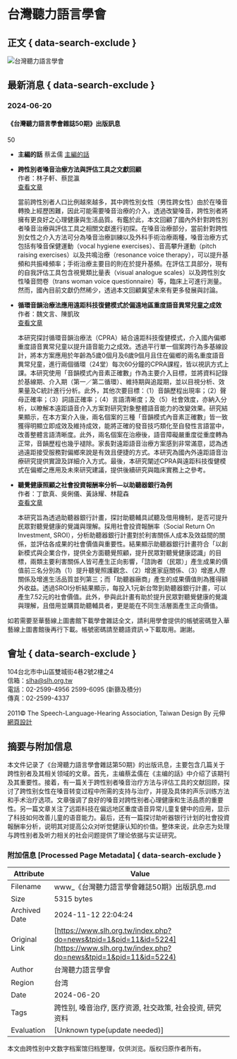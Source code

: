 # 台灣聽力語言學會

## 正文 { data-search-exclude }


![台灣聽力語言學會](images/logo.jpg)

## 最新消息 { data-search-exclude }

### 2024-06-20

#### 《台灣聽力語言學會雜誌50期》出版訊息

50

- **主編的話**  蔡孟儒  [主編的話](https://www.airitilibrary.com/Publication/Information?publicationID=16060059&issueYear=2024&issueID=N202406180010&type=%E6%9C%9F%E5%88%8A&tabName=2)

- **跨性別者嗓音治療方法與評估工具之文獻回顧**  
  作者：林子軒、蔡昆瀛  
  [查看文章](https://www.airitilibrary.com/Article/Detail?DocID=16060059-N202406180010-00002)  

  當前跨性別者人口比例越來越多，其中跨性別女性（男性跨女性）由於在嗓音轉換上經歷困難，因此可能需要嗓音治療的介入，透過改變嗓音，跨性別者將擁有更良好之心理健康與生活品質。有鑑於此，本文回顧了國內外針對跨性別者嗓音治療與評估工具之相關文獻進行初探。在嗓音治療部分，當前針對跨性別女性之介入方法可分為嗓音治療訓練以及外科手術治療兩種，嗓音治療方式包括有嗓音保健運動（vocal hygiene exercises）、音高攀升運動（pitch raising exercises）以及共鳴治療（resonance voice therapy），可以提升基頻和共振峰頻率；手術治療主要目的則在於提升基頻。在評估工具部分，現有的自我評估工具包含視覺類比量表（visual analogue scales）以及跨性別女性嗓音問卷（trans woman voice questionnaire）等，臨床上可進行測量。然而，國內目前文獻仍然稀少，透過本文回顧冀望未來有更多發展與討論。

- **循環音韻治療法應用遠距科技復健模式於偏遠地區重度語音異常兒童之成效**  
  作者：魏文言、陳凱玫  
  [查看文章](https://www.airitilibrary.com/Article/Detail?DocID=16060059-N202406180010-00003)  

  本研究探討循環音韻治療法（CPRA）結合遠距科技復健模式，介入國內偏鄉重度語音異常兒童以提升語音能力之成效。透過平行單一個案跨行為多基線設計，將本方案應用於年齡為5歲0個月及6歲9個月且住在偏鄉的兩名重度語音異常兒童，進行兩個循環（24堂）每次60分鐘的CPRA課程，皆以視訊方式上課。本研究使用「音韻模式內音素正確數」作為主要介入目標，並將資料記錄於基線期、介入期（第一／第二循環）、維持期與追蹤期，並以目視分析、效果量及C統計進行分析。此外，其他次要目標：（1）音韻歷程出現率；（2）聲母正確率；（3）詞語正確率；（4）言語清晰度；及（5）社會效度，亦納入分析，以瞭解本遠距語音介入方案對研究對象整體語音能力的改變效果。研究結果顯示，在本方案介入後，兩名個案的三種「音韻模式內音素正確數」皆一致獲得明顯立即成效及維持成效，能將正確的發音技巧類化至自發性言語當中，改善整體言語清晰度。此外，兩名個案在治療後，語音障礙嚴重度從重度轉為正常，音韻歷程也幾乎褪除。家長對遠距語音治療方案感到非常滿意，認為透過遠距接受服務對偏鄉來說是有效且便捷的方式。本研究為國內外遠距語音治療研究提供實證及詳細介入方式。最後，本研究闡述CPRA與遠距科技復健模式在偏鄉之應用及未來研究建議，提供後續研究與臨床實務上之參考。

- **聽覺健康照顧之社會投資報酬率分析—以助聽器銀行為例**  
  作者：丁歆真、吳俐儀、黃詠耀、林龍森  
  [查看文章](https://www.airitilibrary.com/Article/Detail?DocID=16060059-N202406180010-00004)  

  本研究旨為透過助聽器銀行計畫，探討助聽輔具試聽及借用機制，是否可提升民眾對聽覺健康的覺識與理解。採用社會投資報酬率（Social Return On Investment, SROI），分析助聽器銀行計畫對於利害關係人成本及效益間的關係，並評估各成果的社會價值與重要性。結果顯示助聽器銀行計畫符合「以創新模式與企業合作，提供全方面聽覺照顧，提升民眾對聽覺健康認識」的目標，兩類主要利害關係人皆可產生正向影響，「諮詢者（民眾）」產生成果的價值前三名分別為（1）提升聽覺照護觀念、（2）增進家庭關係、（3）增進人際關係及增進生活品質並列第三；而「助聽器廠商」產生的成果價值則為獲得額外收益。透過SROI分析結果顯示，每投入1元新台幣到助聽器銀行計畫，可以產生7.52元的社會價值。此外，參與此計畫有助於提升民眾對聽覺健康的覺識與理解，且借用並購買助聽輔具者，更是能在不同生活層面產生正向價值。

如若需要至華藝線上圖書館下載學會雜誌全文，請利用學會提供的帳號密碼登入華藝線上圖書館後再行下載。帳號密碼請至聽語資訊→下載取用。謝謝。

## 會址 { data-search-exclude }

104台北市中山區雙城街4巷2號2樓之4  
信箱：slha@slh.org.tw  
電話：02-2599-4956 2599-6095 (新篩及積分)  
傳真：02-2599-4337  

2011© The Speech-Language-Hearing Association, Taiwan Design By 元伸[網頁設計](http://www.ozchamp.com/ "網頁設計")

## 摘要与附加信息

<!-- tcd_abstract -->
本文件记录了《台灣聽力語言學會雜誌第50期》的出版讯息，主要包含几篇关于跨性别者及其相关领域的文章。首先，主编蔡孟儒在《主编的話》中介绍了该期刊及其重要性。接着，有一篇关于跨性别者嗓音治疗方法与评估工具的文献回顾，探讨了跨性别女性在嗓音转变过程中所需的支持与治疗，并提及具体的声乐训练方法和手术治疗选项。文章强调了良好的嗓音对跨性别者心理健康和生活品质的重要性。另一篇文章关注了远距科技在偏远地区重度语音异常儿童复健中的应用，显示了科技如何改善儿童的语音能力。最后，还有一篇探讨助听器银行计划的社會投資報酬率分析，说明其对提高公众对听觉健康认知的价值。整体来说，此杂志为处理与跨性别者及听力相关的社会问题提供了理论依据与实证研究。
<!-- tcd_abstract_end -->

### 附加信息 [Processed Page Metadata] { data-search-exclude }

| Attribute       | Value                                  |
|-----------------|----------------------------------------|
| Filename        | www_《台灣聽力語言學會雜誌50期》出版訊息.md                             |
| Size            | 5315 bytes                           |
| Archived Date   | 2024-11-12 22:04:24                             |
| Original Link   | [https://www.slh.org.tw/index.php?do=news&tpid=1&pid=11&id=5224](https://www.slh.org.tw/index.php?do=news&tpid=1&pid=11&id=5224)                       |
| Author          | 台灣聽力語言學會                               |
| Region          | 台湾                               |
| Date            | 2024-06-20                                 |
| Tags            | 跨性别, 嗓音治疗, 医疗资源, 社交政策, 社会投资, 研究资料                                 |
| Evaluation            | [Unknown type(update needed)]                                 |
<!-- tcd_table_end -->

本文由跨性别中文数字档案馆归档整理，仅供浏览。版权归原作者所有。
